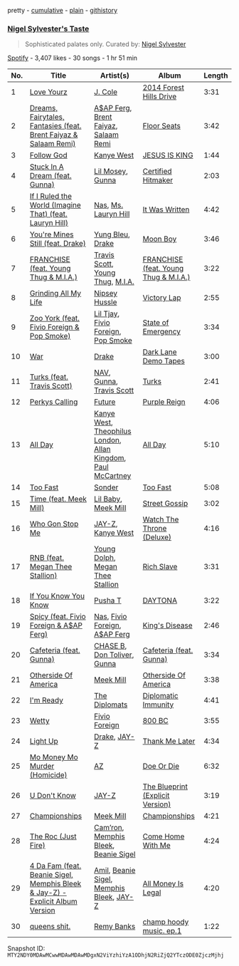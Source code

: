pretty - [cumulative](/playlists/cumulative/37i9dQZF1DX3XMNKVRGLgK.md) - [plain](/playlists/plain/37i9dQZF1DX3XMNKVRGLgK) - [githistory](https://github.githistory.xyz/mackorone/spotify-playlist-archive/blob/main/playlists/plain/37i9dQZF1DX3XMNKVRGLgK)

### [Nigel Sylvester's Taste](https://open.spotify.com/playlist/37i9dQZF1DX3XMNKVRGLgK)

> Sophisticated palates only\. Curated by: <a href="https://www.instagram.com/nigelsylvester/">Nigel Sylvester</a>

[Spotify](https://open.spotify.com/user/spotify) - 3,407 likes - 30 songs - 1 hr 51 min

| No. | Title | Artist(s) | Album | Length |
|---|---|---|---|---|
| 1 | [Love Yourz](https://open.spotify.com/track/2e3Ea0o24lReQFR4FA7yXH) | [J\. Cole](https://open.spotify.com/artist/6l3HvQ5sa6mXTsMTB19rO5) | [2014 Forest Hills Drive](https://open.spotify.com/album/0UMMIkurRUmkruZ3KGBLtG) | 3:31 |
| 2 | [Dreams, Fairytales, Fantasies \(feat\. Brent Faiyaz & Salaam Remi\)](https://open.spotify.com/track/5oady7OSE7dH7LHiqmb3Cr) | [A$AP Ferg](https://open.spotify.com/artist/5dHt1vcEm9qb8fCyLcB3HL), [Brent Faiyaz](https://open.spotify.com/artist/3tlXnStJ1fFhdScmQeLpuG), [Salaam Remi](https://open.spotify.com/artist/0rlS0SzVFk8BoiAW0fGBbN) | [Floor Seats](https://open.spotify.com/album/6bI4IQKBcLX0KsTjQ9NR97) | 3:42 |
| 3 | [Follow God](https://open.spotify.com/track/2QpGZOhTCHHiKmpSO9FW4h) | [Kanye West](https://open.spotify.com/artist/5K4W6rqBFWDnAN6FQUkS6x) | [JESUS IS KING](https://open.spotify.com/album/0FgZKfoU2Br5sHOfvZKTI9) | 1:44 |
| 4 | [Stuck In A Dream \(feat\. Gunna\)](https://open.spotify.com/track/7iHHxY2NLlJRAmlAmC4ahQ) | [Lil Mosey](https://open.spotify.com/artist/5zctI4wO9XSKS8XwcnqEHk), [Gunna](https://open.spotify.com/artist/2hlmm7s2ICUX0LVIhVFlZQ) | [Certified Hitmaker](https://open.spotify.com/album/0y1rJ1B0Q9MqxX9Svuyuyp) | 2:03 |
| 5 | [If I Ruled the World \(Imagine That\) \(feat\. Lauryn Hill\)](https://open.spotify.com/track/5PQmSHzWnlgG4EBuIqjac2) | [Nas](https://open.spotify.com/artist/20qISvAhX20dpIbOOzGK3q), [Ms\. Lauryn Hill](https://open.spotify.com/artist/2Mu5NfyYm8n5iTomuKAEHl) | [It Was Written](https://open.spotify.com/album/78Fgb88MY0ECc4GVMejqTg) | 4:42 |
| 6 | [You're Mines Still \(feat\. Drake\)](https://open.spotify.com/track/6tiKwZppNjrls8RsPQwK6r) | [Yung Bleu](https://open.spotify.com/artist/3KNIG74xSTc3dj0TRy7pGX), [Drake](https://open.spotify.com/artist/3TVXtAsR1Inumwj472S9r4) | [Moon Boy](https://open.spotify.com/album/2VUhkRrg5dEJIGewOBOc7J) | 3:46 |
| 7 | [FRANCHISE \(feat\. Young Thug & M.I.A.\)](https://open.spotify.com/track/4jVBIpuOiMj1crqd8LoCrJ) | [Travis Scott](https://open.spotify.com/artist/0Y5tJX1MQlPlqiwlOH1tJY), [Young Thug](https://open.spotify.com/artist/50co4Is1HCEo8bhOyUWKpn), [M.I.A.](https://open.spotify.com/artist/0QJIPDAEDILuo8AIq3pMuU) | [FRANCHISE \(feat\. Young Thug & M.I.A.\)](https://open.spotify.com/album/4Bp7LKA5Afo1PRoXuQe8qZ) | 3:22 |
| 8 | [Grinding All My Life](https://open.spotify.com/track/3R9j8urSPiBbapNbyuSYkE) | [Nipsey Hussle](https://open.spotify.com/artist/0EeQBlQJFiAfJeVN2vT9s0) | [Victory Lap](https://open.spotify.com/album/6rcbbhcm8Os7EiVRHP9Aef) | 2:55 |
| 9 | [Zoo York \(feat\. Fivio Foreign & Pop Smoke\)](https://open.spotify.com/track/3Ddny34bFoYBb8dIGq5lwp) | [Lil Tjay](https://open.spotify.com/artist/6jGMq4yGs7aQzuGsMgVgZR), [Fivio Foreign](https://open.spotify.com/artist/14CHVeJGrR5xgUGQFV5BVM), [Pop Smoke](https://open.spotify.com/artist/0eDvMgVFoNV3TpwtrVCoTj) | [State of Emergency](https://open.spotify.com/album/26d9EFfi2YSvhQv7KKcrNw) | 3:34 |
| 10 | [War](https://open.spotify.com/track/1I55Ea0zVoSKs6MqW7DQ3i) | [Drake](https://open.spotify.com/artist/3TVXtAsR1Inumwj472S9r4) | [Dark Lane Demo Tapes](https://open.spotify.com/album/6OQ9gBfg5EXeNAEwGSs6jK) | 3:00 |
| 11 | [Turks \(feat\. Travis Scott\)](https://open.spotify.com/track/0lSZh5W0wDeurkGzLYY6hf) | [NAV](https://open.spotify.com/artist/7rkW85dBwwrJtlHRDkJDAC), [Gunna](https://open.spotify.com/artist/2hlmm7s2ICUX0LVIhVFlZQ), [Travis Scott](https://open.spotify.com/artist/0Y5tJX1MQlPlqiwlOH1tJY) | [Turks](https://open.spotify.com/album/2nfOFXxNyf61geA17cW6e6) | 2:41 |
| 12 | [Perkys Calling](https://open.spotify.com/track/05nB8pRwwbKA2fsKK1nOyE) | [Future](https://open.spotify.com/artist/1RyvyyTE3xzB2ZywiAwp0i) | [Purple Reign](https://open.spotify.com/album/76G83osdQ4whezYjnYwwq2) | 4:06 |
| 13 | [All Day](https://open.spotify.com/track/79reBHqpRoWXaQbjBBY3UC) | [Kanye West](https://open.spotify.com/artist/5K4W6rqBFWDnAN6FQUkS6x), [Theophilus London](https://open.spotify.com/artist/4EMtGVFvfCSrEmWaGV0roE), [Allan Kingdom](https://open.spotify.com/artist/1tUALn7PEhW7LpMuxvat2x), [Paul McCartney](https://open.spotify.com/artist/4STHEaNw4mPZ2tzheohgXB) | [All Day](https://open.spotify.com/album/6PMuXABPVPf11EgTxrjroO) | 5:10 |
| 14 | [Too Fast](https://open.spotify.com/track/42QRyJd5x6e2TFR1S41g2p) | [Sonder](https://open.spotify.com/artist/2ICR2m4hOBPhaYiZB3rnLW) | [Too Fast](https://open.spotify.com/album/3VOtFn4nuS6eOiwBMnEY2j) | 5:08 |
| 15 | [Time \(feat\. Meek Mill\)](https://open.spotify.com/track/1Szfm2XAx3Kgl55dyl8sTU) | [Lil Baby](https://open.spotify.com/artist/5f7VJjfbwm532GiveGC0ZK), [Meek Mill](https://open.spotify.com/artist/20sxb77xiYeusSH8cVdatc) | [Street Gossip](https://open.spotify.com/album/4iF44RCCybJtkBkMoqrLW2) | 3:02 |
| 16 | [Who Gon Stop Me](https://open.spotify.com/track/3R1k8P1MrDdLSRhlTaaWAS) | [JAY\-Z](https://open.spotify.com/artist/3nFkdlSjzX9mRTtwJOzDYB), [Kanye West](https://open.spotify.com/artist/5K4W6rqBFWDnAN6FQUkS6x) | [Watch The Throne \(Deluxe\)](https://open.spotify.com/album/2P2Xwvh2xWXIZ1OWY9S9o5) | 4:16 |
| 17 | [RNB \(feat\. Megan Thee Stallion\)](https://open.spotify.com/track/0hng8bySwA3wbhPNeSg7Mo) | [Young Dolph](https://open.spotify.com/artist/3HiuzBlSW7pGDXlSFMhO2g), [Megan Thee Stallion](https://open.spotify.com/artist/181bsRPaVXVlUKXrxwZfHK) | [Rich Slave](https://open.spotify.com/album/5LURLNXIyqBHpe5vvRTKHY) | 3:31 |
| 18 | [If You Know You Know](https://open.spotify.com/track/6bGwKHXHNLmTy6yt147FPh) | [Pusha T](https://open.spotify.com/artist/0ONHkAv9pCAFxb0zJwDNTy) | [DAYTONA](https://open.spotify.com/album/07bIdDDe3I3hhWpxU6tuBp) | 3:22 |
| 19 | [Spicy \(feat\. Fivio Foreign & A$AP Ferg\)](https://open.spotify.com/track/661wc0CTq5MbppEG6zYP5n) | [Nas](https://open.spotify.com/artist/20qISvAhX20dpIbOOzGK3q), [Fivio Foreign](https://open.spotify.com/artist/14CHVeJGrR5xgUGQFV5BVM), [A$AP Ferg](https://open.spotify.com/artist/5dHt1vcEm9qb8fCyLcB3HL) | [King's Disease](https://open.spotify.com/album/5ZQjqg9obFzyGuxGj0mjSi) | 2:46 |
| 20 | [Cafeteria \(feat\. Gunna\)](https://open.spotify.com/track/7l28SBHS3zmKDVnOzG8BM7) | [CHASE B](https://open.spotify.com/artist/2cMVIRpseAO7fJAxNfg6rD), [Don Toliver](https://open.spotify.com/artist/4Gso3d4CscCijv0lmajZWs), [Gunna](https://open.spotify.com/artist/2hlmm7s2ICUX0LVIhVFlZQ) | [Cafeteria \(feat\. Gunna\)](https://open.spotify.com/album/01XHfJ7cuU8QjJ5pwCpMW8) | 3:34 |
| 21 | [Otherside Of America](https://open.spotify.com/track/3JBvJ9PwrYA1oeUzI3FMRI) | [Meek Mill](https://open.spotify.com/artist/20sxb77xiYeusSH8cVdatc) | [Otherside Of America](https://open.spotify.com/album/3ymsrdlosSeo8xbXlGNMoE) | 3:38 |
| 22 | [I'm Ready](https://open.spotify.com/track/1Z5kIJ1ZKzVFSJXG1Y5zFb) | [The Diplomats](https://open.spotify.com/artist/0P8YNJXX7QeQ8iZIUCXJgi) | [Diplomatic Immunity](https://open.spotify.com/album/4AB5weCwrj4BOAYXRsAixk) | 4:41 |
| 23 | [Wetty](https://open.spotify.com/track/6DuxLU1Uqvjgz1S2YdcpbG) | [Fivio Foreign](https://open.spotify.com/artist/14CHVeJGrR5xgUGQFV5BVM) | [800 BC](https://open.spotify.com/album/2F8sqO6n3U3NO8t1qVLWs0) | 3:55 |
| 24 | [Light Up](https://open.spotify.com/track/0PWQqF5PvqRq0OPLSH0FKI) | [Drake](https://open.spotify.com/artist/3TVXtAsR1Inumwj472S9r4), [JAY\-Z](https://open.spotify.com/artist/3nFkdlSjzX9mRTtwJOzDYB) | [Thank Me Later](https://open.spotify.com/album/6jlrjFR9mJV3jd1IPSplXU) | 4:34 |
| 25 | [Mo Money Mo Murder \(Homicide\)](https://open.spotify.com/track/62YPBeWVcD1FDWo7yTBXix) | [AZ](https://open.spotify.com/artist/7HqrSDuI9lHuH1CDismTFg) | [Doe Or Die](https://open.spotify.com/album/4wPNy4oz3tDjY3OEeHiOVq) | 6:32 |
| 26 | [U Don't Know](https://open.spotify.com/track/4O7oKy8YADaBrbehcPl0kE) | [JAY\-Z](https://open.spotify.com/artist/3nFkdlSjzX9mRTtwJOzDYB) | [The Blueprint \(Explicit Version\)](https://open.spotify.com/album/69CmkikTHkGKdkrUZTtyWl) | 3:19 |
| 27 | [Championships](https://open.spotify.com/track/5DTOk0tCrmicVQP4mc6hkr) | [Meek Mill](https://open.spotify.com/artist/20sxb77xiYeusSH8cVdatc) | [Championships](https://open.spotify.com/album/6UYZEYjpN1DYRW0kqFy9ZE) | 4:21 |
| 28 | [The Roc \(Just Fire\)](https://open.spotify.com/track/0SYGpsMlXdLve9bMNFLnAf) | [Cam’ron](https://open.spotify.com/artist/7iMvwE8qANp3aIfAGKEAwS), [Memphis Bleek](https://open.spotify.com/artist/4jWzNq3sdzSpqn7BnzvIKn), [Beanie Sigel](https://open.spotify.com/artist/0tCtGc5vt29zFZp6KXzN50) | [Come Home With Me](https://open.spotify.com/album/4wn9wcP2D71SyiB7KbVKMy) | 4:24 |
| 29 | [4 Da Fam \(feat\. Beanie Sigel, Memphis Bleek & Jay\-Z\) \- Explicit Album Version](https://open.spotify.com/track/2NUcXeWIVFKcKrjgfUHDRG) | [Amil](https://open.spotify.com/artist/6NzM38IkXdbQsQ4qW9CG7z), [Beanie Sigel](https://open.spotify.com/artist/0tCtGc5vt29zFZp6KXzN50), [Memphis Bleek](https://open.spotify.com/artist/4jWzNq3sdzSpqn7BnzvIKn), [JAY\-Z](https://open.spotify.com/artist/3nFkdlSjzX9mRTtwJOzDYB) | [All Money Is Legal](https://open.spotify.com/album/4isanca8rAOurYRLPvKwnS) | 4:20 |
| 30 | [queens shit.](https://open.spotify.com/track/5fKB3QygGZfzgyapUCTpV9) | [Remy Banks](https://open.spotify.com/artist/37dMe6EquztHIXOFF44iKZ) | [champ hoody music\. ep.1](https://open.spotify.com/album/16wn93pdT8x632qceupGXI) | 1:22 |

Snapshot ID: `MTY2NDY0MDAwMCwwMDAwMDAwMDgxN2ViYzhiYzA1ODhjN2RiZjQ2YTczODE0ZjczMjhj`
